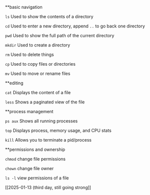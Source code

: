 **basic navigation

`ls` Used to show the contents of a directory

`cd` Used to enter a new directory, append `..` to go back one directory

`pwd` Used to show the full path of the current directory

`mkdir` Used to create a directory

`rm` Used to delete things

`cp` Used to copy files or directories

`mv` Used to move or rename files

**editing

`cat` Displays the content of a file

`less` Shows a paginated view of the file

**process management

`ps aux` Shows all running processes

`top` Displays process, memory usage, and CPU stats

`kill` Allows you to terminate a pid/process

**permissions and ownership

`chmod` change file permissions

`chown` change file owner

`ls -l` view permissions of a file

[[2025-01-13 (third day, still going strong]]